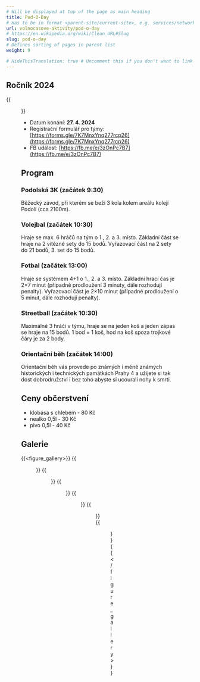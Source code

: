 ```yaml
---
# Will be displayed at top of the page as main heading
title: Pod-O-Day
# Has to be in format <parent-site/current-site>, e.g. services/network (notice missing slash at the beginning)
url: volnocasove-aktivity/pod-o-day
# https://en.wikipedia.org/wiki/Clean_URL#Slug
slug: pod-o-day
# Defines sorting of pages in parent list
weight: 9

# HideThisTranslation: true # Uncomment this if you don't want to link this translation of page in translations
---
```


## Ročník 2024

{{<figure src="images/freetime-activities/pod-o-day/pod-o-day-banner.png" alt="Pod-O-Day banner" imgop="rt_fit">}}

- Datum konání: **27. 4. 2024**
- Registrační formulář pro týmy: [https://forms.gle/7K7MnxYnq277rcp26](https://forms.gle/7K7MnxYnq277rcp26)
- FB událost: [https://fb.me/e/3zOnPc7B7](https://fb.me/e/3zOnPc7B7)

## Program

### Podolská 3K (začátek 9:30)

Běžecký závod, při kterém se beží 3 kola kolem areálu kolejí Podolí (cca 2100m).

### Volejbal (začátek 10:30)

Hraje se max. 6 hráčů na tým o 1., 2. a 3. místo. Základní část se hraje na 2 vítězné sety do 15 bodů. Vyřazovací část na 2 sety do 21 bodů, 3. set do 15 bodů.

### Fotbal (začátek 13:00)

Hraje se systémem 4+1 o 1., 2. a 3. místo. Základní hrací čas je 2×7 minut (případně prodloužení 3 minuty, dále rozhodují penalty). Vyřazovací část je 2×10 minut (případné prodloužení o 5 minut, dále rozhodují penalty).

### Streetball (začátek 10:30)

Maximálně 3 hráči v týmu, hraje se na jeden koš a jeden zápas se hraje na 15 bodů. 1 bod = 1 koš, hod na koš spoza trojkové čáry je za 2 body.

### Orientační běh (začátek 14:00)

Orientační běh vás provede po známých i méně známých historických i technických památkách Prahy 4 a užijete si tak dost dobrodružství i bez toho abyste si ucourali nohy k smrti.

## Ceny občerstvení

- klobása s chlebem - 80 Kč
- nealko 0,5l - 30 Kč
- pivo 0,5l - 40 Kč

## Galerie

{{<figure_gallery>}}
    {{<figure src="images/freetime-activities/pod-o-day/gallery_01.jpg" alt="Pod-O-Day photo">}}
    {{<figure src="images/freetime-activities/pod-o-day/gallery_02.jpg" alt="Pod-O-Day photo">}}
    {{<figure src="images/freetime-activities/pod-o-day/gallery_03.jpg" alt="Pod-O-Day photo">}}
    {{<figure src="images/freetime-activities/pod-o-day/gallery_04.jpg" alt="Pod-O-Day photo">}}
    {{<figure src="images/freetime-activities/pod-o-day/gallery_05.jpg" alt="Pod-O-Day photo">}}
    {{<figure src="images/freetime-activities/pod-o-day/gallery_06.jpg" alt="Pod-O-Day photo">}}
{{</figure_gallery>}}
